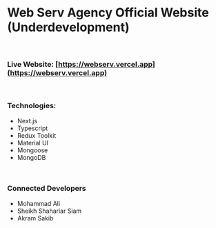 # Web Serv Agency Official Website (Underdevelopment)

<br>

### Live Website: [https://webserv.vercel.app](https://webserv.vercel.app)

<br>

### Technologies:

- Next.js
- Typescript
- Redux Toolkit
- Material UI
- Mongoose
- MongoDB

<br>

### Connected Developers

- Mohammad Ali
- Sheikh Shahariar Siam
- Akram Sakib
